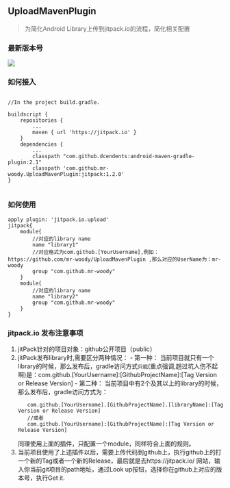 ## UploadMavenPlugin

> 为简化Android Library上传到jitpack.io的流程，简化相关配置

### 最新版本号
 [![](https://jitpack.io/v/mr-woody/UploadMavenPlugin.svg)](https://jitpack.io/#mr-woody/UploadMavenPlugin)
### 如何接入

```

//In the project build.gradle.

buildscript {
    repositories {
        ...
        maven { url 'https://jitpack.io' }
    }
    dependencies {
        ...
        classpath "com.github.dcendents:android-maven-gradle-plugin:2.1"
        classpath 'com.github.mr-woody.UploadMavenPlugin:jitpack:1.2.0'
}


```


### 如何使用


```
apply plugin: 'jitpack.io.upload'
jitpack{
    module{
        //对应的library name
        name "library1"
        //对应格式为com.github.[YourUsername],例如：https://github.com/mr-woody/UploadMavenPlugin ,那么对应的UserName为：mr-woody
        group "com.github.mr-woody"
    }
    module{
        //对应的library name
        name "library2"
        group "com.github.mr-woody"
    }
}
```

### jitpack.io 发布注意事项
   
   1. jitPack针对的项目对象：github公开项目（public）
   2. jitPack发布library时,需要区分两种情况：
     - 第一种： 当前项目就只有一个library的时候，那么发布后，gradle访问方式`只能`(重点强调,趟过坑人伤不起啊)是：com.github.[YourUsername]:[GithubProjectName]:[Tag Version or Release Version]
     - 第二种： 当前项目中有2个及其以上的library的时候，那么发布后，gradle访问方式为：
        ```
           com.github.[YourUsername].[GithubProjectName].[libraryName]:[Tag Version or Release Version]
           //或者
           com.github.[YourUsername]:[GithubProjectName]:[Tag Version or Release Version]
        ```
      同理使用上面的插件，只配置一个module，同样符合上面的规则。
   3. 当前项目使用了上述插件以后，需要上传代码到github上，执行github上的打一个新的Tag或者一个新的Release，最后就是去https://jitpack.io/ 网站，输入你当前git项目的path地址，通过Look up按钮，选择你在github上对应的版本号，执行Get it.